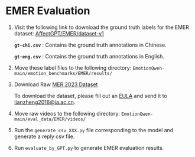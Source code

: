 # EMER Evaluation
1. Visit the following link to download the ground truth labels for the EMER dataset: [AffectGPT/EMER/dataset-v1](https://github.com/zeroQiaoba/AffectGPT/tree/master/EMER/dataset-v1)

    **`gt-chi.csv`** : Contains the ground truth annotations in Chinese.

    **`gt-eng.csv`** : Contains the ground truth annotations in English.
2. Move these label files to the following directory:  `EmotionQwen-main/emotion_benchmarks/EMER/results/`
3. Download Raw [MER 2023 Dataset](https://dl.acm.org/doi/abs/10.1145/3581783.3612836)

    To download the dataset, please fill out an [EULA](https://drive.google.com/file/d/1LOW2e6ZuyUjurVF0SNPisqSh4VzEl5lN) and send it to lianzheng2016@ia.ac.cn.

4. Move raw videos to the following directory: `EmotionQwen-main/eval_data/EMER/videos/`
5. Run the `generate_csv_XXX.py` file corresponding to the model and generate a reply csv file.
6. Run `evaluate_by_GPT.py` to generate EMER evaluation results.
